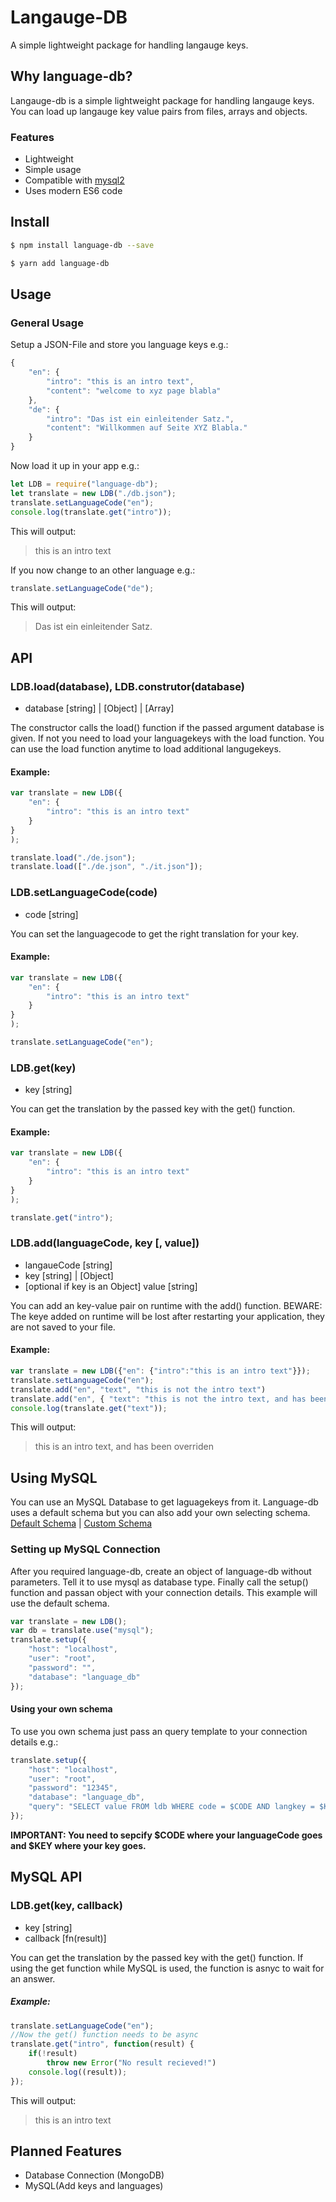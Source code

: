# Langauge-DB

A simple lightweight package for handling langauge keys.


## Why language-db?

Langauge-db is a simple lightweight package for handling langauge keys. You can load up langauge key value pairs from files, arrays and objects.
### Features

* Lightweight
* Simple usage
* Compatible with [mysql2](https://www.npmjs.com/package/mysql2)
* Uses modern ES6 code

## Install


```bash
$ npm install language-db --save
```

```bash
$ yarn add language-db
```

## Usage

### General Usage

Setup a JSON-File and store you language keys e.g.:


```javascript
{
	"en": {
	    "intro": "this is an intro text",
		"content": "welcome to xyz page blabla"
	},
	"de": {
	    "intro": "Das ist ein einleitender Satz.",
		"content": "Willkommen auf Seite XYZ Blabla."
	}
}

```

Now load it up in your app e.g.:

```javascript
let LDB = require("language-db");
let translate = new LDB("./db.json");
translate.setLanguageCode("en");
console.log(translate.get("intro"));
```
This will output:
> this is an intro text

If you now change to an other language e.g.:

```javascript
translate.setLanguageCode("de");
```
This will output:
> Das ist ein einleitender Satz.

## API

### LDB.load(database), LDB.construtor(database)
* database [string] | [Object] | [Array]

The constructor calls the load() function if the passed argument database is given. If not you need to load your languagekeys with the load function.
You can use the load function anytime to load additional langugekeys.

#### Example:


```javascript
var translate = new LDB({
    "en": {
        "intro": "this is an intro text"
    }
}
);

translate.load("./de.json");
translate.load(["./de.json", "./it.json"]);
```

### LDB.setLanguageCode(code)
* code [string]

You can set the languagecode to get the right translation for your key.

#### Example:


```javascript
var translate = new LDB({
    "en": {
        "intro": "this is an intro text"
    }
}
);

translate.setLanguageCode("en");
```

### LDB.get(key)
* key [string]

You can get the translation by the passed key with the get() function.

#### Example:


```javascript
var translate = new LDB({
    "en": {
        "intro": "this is an intro text"
    }
}
);

translate.get("intro");
```

### LDB.add(languageCode, key [, value])
* langaueCode [string]
* key [string] | [Object]
* [optional if key is an Object] value [string]

You can add an key-value pair on runtime with the add() function. BEWARE: The keye added on runtime will be lost after restarting your application, they are not saved to your file.

#### Example:


```javascript
var translate = new LDB({"en": {"intro":"this is an intro text"}});
translate.setLanguageCode("en");
translate.add("en", "text", "this is not the intro text")
translate.add("en", { "text": "this is not the intro text, and has been overriden" })
console.log(translate.get("text"));
```
This will output:
> this is an intro text, and has been overriden

## Using MySQL

You can use an MySQL Database to get laguagekeys from it. Language-db uses a default schema but you can also add your own selecting schema.
[Default Schema](/examples/default_schema.PNG) |
[Custom Schema](/examples/custom_schema.PNG)

### Setting up MySQL Connection


After you required language-db, create an object of language-db without parameters. Tell it to use mysql as database type. Finally call the setup() function and passan object with your connection details. This example will use the default schema.

```javascript
var translate = new LDB();
var db = translate.use("mysql");
translate.setup({
	"host": "localhost",
	"user": "root",
	"password": "",
	"database": "language_db"
});
```

#### Using your own schema

To use you own schema just pass an query template to your connection details e.g.:
```javascript
translate.setup({
	"host": "localhost",
	"user": "root",
	"password": "12345",
	"database": "language_db",
	"query": "SELECT value FROM ldb WHERE code = $CODE AND langkey = $KEY"
});
```
**IMPORTANT: You need to sepcify $CODE where your languageCode goes and $KEY where your key goes.**

## MySQL API

### LDB.get(key, callback)
* key [string]
* callback [fn(result)]

You can get the translation by the passed key with the get() function. If using the get function while MySQL is used, the function is asnyc to wait for an answer.

##### Example:


```javascript
translate.setLanguageCode("en");
//Now the get() function needs to be async
translate.get("intro", function(result) {
	if(!result)
		throw new Error("No result recieved!")
	console.log((result));
});
```
This will output:
> this is an intro text


## Planned Features

* Database Connection (MongoDB)
* MySQL(Add keys and languages)
